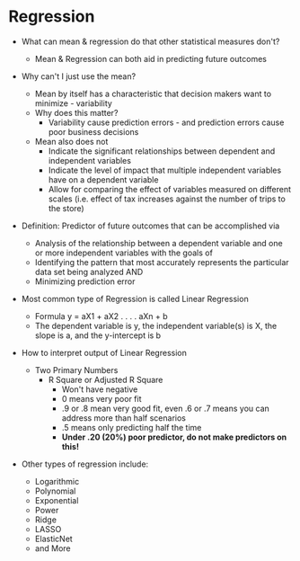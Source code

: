 # Regression
- What can mean & regression do that other statistical measures don't?
	- Mean & Regression can both aid in predicting future outcomes
- Why can't I just use the mean?
	- Mean by itself has a characteristic that decision makers want to minimize - variability
	- Why does this matter?
		- Variability cause prediction errors - and prediction errors cause poor business decisions
	- Mean also does not 
		- Indicate the significant relationships between dependent and independent variables
		- Indicate the level of impact that multiple independent variables have on a dependent variable
		- Allow for comparing the effect of variables measured on different scales (i.e. effect of tax increases against the number of trips to the store)

- Definition: Predictor of future outcomes that can be accomplished via
	- Analysis of the relationship between a dependent variable and one or more independent variables with the goals of
	- Identifying the pattern that most accurately represents the particular data set being analyzed AND
	- Minimizing prediction error

- Most common type of Regression is called Linear Regression
	- Formula y = aX1 + aX2 . . . . aXn + b
	- The dependent variable is y, the independent variable(s) is X, the slope is a, and the y-intercept is b

- How to interpret output of Linear Regression
	- Two Primary Numbers
		- R Square or Adjusted R Square
			- Won't have negative
			- 0 means very poor fit
			- .9 or .8 mean very good fit, even .6 or .7 means you can address more than half scenarios
			- .5 means only predicting half the time
			- **Under .20 (20%) poor predictor, do not make predictors on this!**

- Other types of regression include:
	- Logarithmic
	- Polynomial
	- Exponential
	- Power
	- Ridge
	- LASSO
	- ElasticNet
	- and More